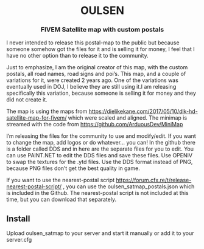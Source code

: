 <h1 align="center">OULSEN</h1>
<h3 align="center">FIVEM Satellite map with custom postals</h3>

I never intended to release this postal-map to the public but because someone somehow got the files for it and is selling it for money, I feel that I have no other option than to release it to the community. 

Just to emphasize, I am the original creator of this map, with the custom postals, all road names, road signs and poi’s. This map, and a couple of variations for it, were created 2 years ago. One of the variations was eventually used in DOJ, I believe they are still using it.I am releasing specifically this variation, because someone is selling it for money and they did not create it.

The map is using the maps from https://dielikekane.com/2017/05/10/dlk-hd-satellite-map-for-fivem/ which were scaled and aligned.
The minimap is streamed with the code from https://github.com/ArduousDev/MiniMap

I’m releasing the files for the community to use and modify/edit. If you want to change the map, add logos or do whatever… you can! In the github there is a folder called DDS and in here are the separate files for you to edit. You can use PAINT.NET to edit the DDS files and save these files. Use OPENIV to swap the textures for the .ytd files. Use the DDS format instead of PNG, because PNG files don’t get the best quality in game.

If you want to use the nearest-postal script https://forum.cfx.re/t/release-nearest-postal-script/ , you can use the oulsen_satmap_postals.json which is included in the Github. The nearest-postal script is not included at this time, but you can download that separately. 

## Install
Upload oulsen_satmap to your server and start it manually or add it to your server.cfg
